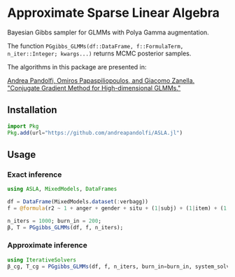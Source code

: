 # Approximate Sparse Linear Algebra

Bayesian Gibbs sampler for GLMMs with Polya Gamma augmentation. 

The function `PGgibbs_GLMMs(df::DataFrame, f::FormulaTerm, n_iter::Integer; kwargs...)` returns MCMC posterior samples.

The algorithms in this package are presented in:

[Andrea Pandolfi, Omiros Papaspiliopoulos, and Giacomo Zanella. "Conjugate Gradient Method for
High-dimensional GLMMs."](link)

## Installation

```julia
import Pkg
Pkg.add(url="https://github.com/andreapandolfi/ASLA.jl")
```



## Usage

### Exact inference

```julia
using ASLA, MixedModels, DataFrames

df = DataFrame(MixedModels.dataset(:verbagg))
f = @formula(r2 ~ 1 + anger + gender + situ + (1|subj) + (1|item) + (1|subj&item));

n_iters = 1000; burn_in = 200;
β, T = PGgibbs_GLMMs(df, f, n_iters);
```

### Approximate inference

```julia
using IterativeSolvers
β_cg, T_cg = PGgibbs_GLMMs(df, f, n_iters, burn_in=burn_in, system_solver! = (x, Q, b) -> cg!(x,Q, b, Pl=JacobiPreconditioner(Q)));
```
